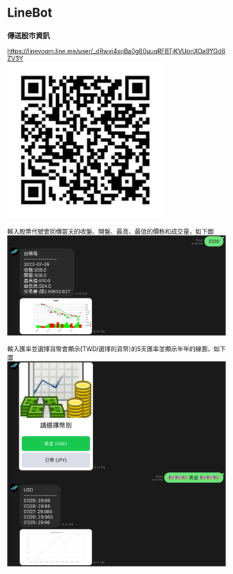 # LineBot

### 傳送股市資訊
https://linevoom.line.me/user/_dRwvi4xqBa0g80uuqRFBTjKVUonXOa9YGd6ZV3Y
<br>
![qrcode](https://github.com/bobby77777/LineBot/blob/main/photos/qrcode.png)
<br><br>
輸入股票代號會回傳當天的收盤、開盤、最高、最低的價格和成交量，如下圖
![stock](https://github.com/bobby77777/LineBot/blob/main/photos/stock.JPG)
<br><br>
輸入匯率並選擇貨幣會顯示(TWD/選擇的貨幣)的5天匯率並顯示半年的線圖，如下圖
![fx](https://github.com/bobby77777/LineBot/blob/main/photos/foreignEX.JPG)
